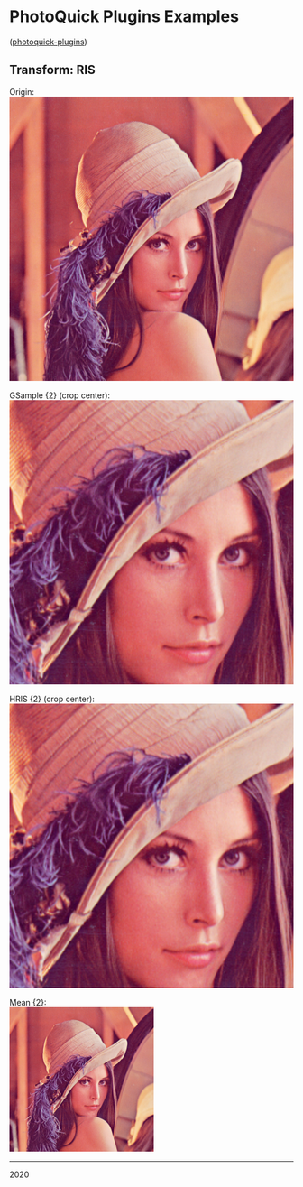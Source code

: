 # PhotoQuick Plugins Examples

([photoquick-plugins](https://github.com/ImageProcessing-ElectronicPublications/photoquick-plugins))

## Transform: RIS

Origin:  
![orig](../../../orig/lena.png)

GSample {2} (crop center):  
![gsample](./lena.gsample.2.png)

HRIS {2} (crop center):  
![hris](./lena.hris.2.png)

Mean {2}:  
![mean](./lena.mean.2.png)

----

2020
